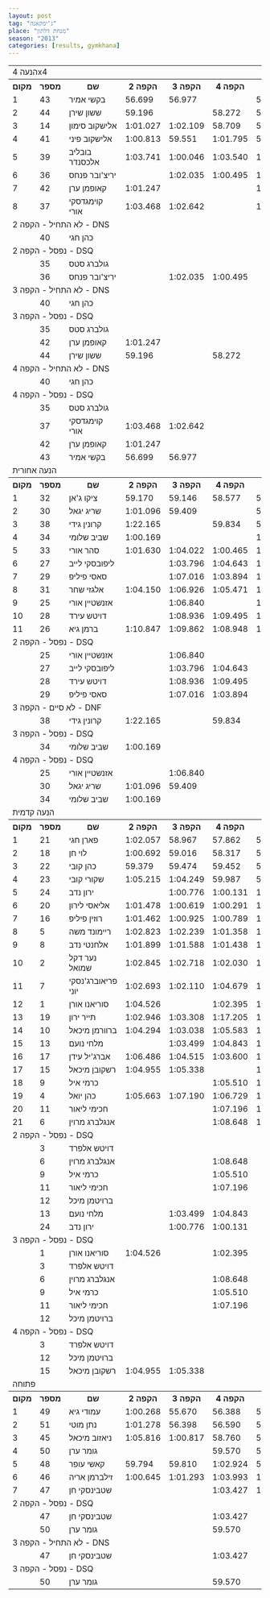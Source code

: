 ```yaml
---
layout: post
tag: "ג'ימקאנה"
place: "מנחת דלתון"
season: "2013"
categories: [results, gymkhana]
---
```


<table class="line_color">
<tr>
    <td colspan="99" class="title_font">הנעה 4x4</td>
</tr>
<tr class="rnkh_bkcolor">
    <th class="rnkh_font">מקום</th>
    <th class="rnkh_font">מספר</th>
    <th class="rnkh_font">שם</th>
    <th class="rnkh_font">הקפה 2</th>
    <th class="rnkh_font">הקפה 3</th>
    <th class="rnkh_font">הקפה 4</th>
    <th class="rnkh_font">זמן</th>
    <th class="rnkh_font">פער</th>
    <th class="rnkh_font">עונשין</th>
</tr>
<tr class="rnk_bkcolor">
    <td class="rnk_font">1</td>
    <td class="rnk_font">43</td>
    <td class="rnk_font">בקשי אמיר</td>
    <td class="rnk_font">56.699</td>
    <td class="rnk_font">56.977</td>
    <td class="rnk_font"></td>
    <td class="rnk_font">56.699</td>
    <td class="rnk_font"></td>
    <td class="rnk_font"></td>
</tr>
<tr class="rnk_bkcolor">
    <td class="rnk_font">2</td>
    <td class="rnk_font">44</td>
    <td class="rnk_font">ששון שירן</td>
    <td class="rnk_font">59.196</td>
    <td class="rnk_font"></td>
    <td class="rnk_font">58.272</td>
    <td class="rnk_font">58.272</td>
    <td class="rnk_font">1.573</td>
    <td class="rnk_font"></td>
</tr>
<tr class="rnk_bkcolor">
    <td class="rnk_font">3</td>
    <td class="rnk_font">14</td>
    <td class="rnk_font">אלישקוב סימון</td>
    <td class="rnk_font">1:01.027</td>
    <td class="rnk_font">1:02.109</td>
    <td class="rnk_font">58.709</td>
    <td class="rnk_font">58.709</td>
    <td class="rnk_font">2.010</td>
    <td class="rnk_font"></td>
</tr>
<tr class="rnk_bkcolor">
    <td class="rnk_font">4</td>
    <td class="rnk_font">41</td>
    <td class="rnk_font">אלישקוב פיני</td>
    <td class="rnk_font">1:00.813</td>
    <td class="rnk_font">59.551</td>
    <td class="rnk_font">1:01.795</td>
    <td class="rnk_font">59.551</td>
    <td class="rnk_font">2.852</td>
    <td class="rnk_font"></td>
</tr>
<tr class="rnk_bkcolor">
    <td class="rnk_font">5</td>
    <td class="rnk_font">39</td>
    <td class="rnk_font">בובליב אלכסנדר</td>
    <td class="rnk_font">1:03.741</td>
    <td class="rnk_font">1:00.046</td>
    <td class="rnk_font">1:03.540</td>
    <td class="rnk_font">1:00.046</td>
    <td class="rnk_font">3.347</td>
    <td class="rnk_font"></td>
</tr>
<tr class="rnk_bkcolor">
    <td class="rnk_font">6</td>
    <td class="rnk_font">36</td>
    <td class="rnk_font">יריצ'ובר פנחס</td>
    <td class="rnk_font"></td>
    <td class="rnk_font">1:02.035</td>
    <td class="rnk_font">1:00.495</td>
    <td class="rnk_font">1:00.495</td>
    <td class="rnk_font">3.796</td>
    <td class="rnk_font"></td>
</tr>
<tr class="rnk_bkcolor">
    <td class="rnk_font">7</td>
    <td class="rnk_font">42</td>
    <td class="rnk_font">קאופמן ערן</td>
    <td class="rnk_font">1:01.247</td>
    <td class="rnk_font"></td>
    <td class="rnk_font"></td>
    <td class="rnk_font">1:01.247</td>
    <td class="rnk_font">4.548</td>
    <td class="rnk_font"></td>
</tr>
<tr class="rnk_bkcolor">
    <td class="rnk_font">8</td>
    <td class="rnk_font">37</td>
    <td class="rnk_font">קוימגדסקי אורי</td>
    <td class="rnk_font">1:03.468</td>
    <td class="rnk_font">1:02.642</td>
    <td class="rnk_font"></td>
    <td class="rnk_font">1:02.642</td>
    <td class="rnk_font">5.943</td>
    <td class="rnk_font"></td>
</tr>
<tr>
    <td colspan="99" class="subtitle_font">לא התחיל - הקפה 2 - DNS</td>
</tr>
<tr class="rnk_bkcolor">
    <td class="rnk_font"></td>
    <td class="rnk_font">40</td>
    <td class="rnk_font">כהן חגי</td>
    <td class="rnk_font"></td>
    <td class="rnk_font"></td>
    <td class="rnk_font"></td>
    <td class="rnk_font"></td>
    <td class="rnk_font"></td>
    <td class="rnk_font"></td>
</tr>
<tr>
    <td colspan="99" class="subtitle_font">נפסל - הקפה 2 - DSQ</td>
</tr>
<tr class="rnk_bkcolor">
    <td class="rnk_font"></td>
    <td class="rnk_font">35</td>
    <td class="rnk_font">גולברג סטס</td>
    <td class="rnk_font"></td>
    <td class="rnk_font"></td>
    <td class="rnk_font"></td>
    <td class="rnk_font"></td>
    <td class="rnk_font"></td>
    <td class="rnk_font"></td>
</tr>
<tr class="rnk_bkcolor">
    <td class="rnk_font"></td>
    <td class="rnk_font">36</td>
    <td class="rnk_font">יריצ'ובר פנחס</td>
    <td class="rnk_font"></td>
    <td class="rnk_font">1:02.035</td>
    <td class="rnk_font">1:00.495</td>
    <td class="rnk_font"></td>
    <td class="rnk_font"></td>
    <td class="rnk_font"></td>
</tr>
<tr>
    <td colspan="99" class="subtitle_font">לא התחיל - הקפה 3 - DNS</td>
</tr>
<tr class="rnk_bkcolor">
    <td class="rnk_font"></td>
    <td class="rnk_font">40</td>
    <td class="rnk_font">כהן חגי</td>
    <td class="rnk_font"></td>
    <td class="rnk_font"></td>
    <td class="rnk_font"></td>
    <td class="rnk_font"></td>
    <td class="rnk_font"></td>
    <td class="rnk_font"></td>
</tr>
<tr>
    <td colspan="99" class="subtitle_font">נפסל - הקפה 3 - DSQ</td>
</tr>
<tr class="rnk_bkcolor">
    <td class="rnk_font"></td>
    <td class="rnk_font">35</td>
    <td class="rnk_font">גולברג סטס</td>
    <td class="rnk_font"></td>
    <td class="rnk_font"></td>
    <td class="rnk_font"></td>
    <td class="rnk_font"></td>
    <td class="rnk_font"></td>
    <td class="rnk_font"></td>
</tr>
<tr class="rnk_bkcolor">
    <td class="rnk_font"></td>
    <td class="rnk_font">42</td>
    <td class="rnk_font">קאופמן ערן</td>
    <td class="rnk_font">1:01.247</td>
    <td class="rnk_font"></td>
    <td class="rnk_font"></td>
    <td class="rnk_font"></td>
    <td class="rnk_font"></td>
    <td class="rnk_font"></td>
</tr>
<tr class="rnk_bkcolor">
    <td class="rnk_font"></td>
    <td class="rnk_font">44</td>
    <td class="rnk_font">ששון שירן</td>
    <td class="rnk_font">59.196</td>
    <td class="rnk_font"></td>
    <td class="rnk_font">58.272</td>
    <td class="rnk_font"></td>
    <td class="rnk_font"></td>
    <td class="rnk_font"></td>
</tr>
<tr>
    <td colspan="99" class="subtitle_font">לא התחיל - הקפה 4 - DNS</td>
</tr>
<tr class="rnk_bkcolor">
    <td class="rnk_font"></td>
    <td class="rnk_font">40</td>
    <td class="rnk_font">כהן חגי</td>
    <td class="rnk_font"></td>
    <td class="rnk_font"></td>
    <td class="rnk_font"></td>
    <td class="rnk_font"></td>
    <td class="rnk_font"></td>
    <td class="rnk_font"></td>
</tr>
<tr>
    <td colspan="99" class="subtitle_font">נפסל - הקפה 4 - DSQ</td>
</tr>
<tr class="rnk_bkcolor">
    <td class="rnk_font"></td>
    <td class="rnk_font">35</td>
    <td class="rnk_font">גולברג סטס</td>
    <td class="rnk_font"></td>
    <td class="rnk_font"></td>
    <td class="rnk_font"></td>
    <td class="rnk_font"></td>
    <td class="rnk_font"></td>
    <td class="rnk_font"></td>
</tr>
<tr class="rnk_bkcolor">
    <td class="rnk_font"></td>
    <td class="rnk_font">37</td>
    <td class="rnk_font">קוימגדסקי אורי</td>
    <td class="rnk_font">1:03.468</td>
    <td class="rnk_font">1:02.642</td>
    <td class="rnk_font"></td>
    <td class="rnk_font"></td>
    <td class="rnk_font"></td>
    <td class="rnk_font"></td>
</tr>
<tr class="rnk_bkcolor">
    <td class="rnk_font"></td>
    <td class="rnk_font">42</td>
    <td class="rnk_font">קאופמן ערן</td>
    <td class="rnk_font">1:01.247</td>
    <td class="rnk_font"></td>
    <td class="rnk_font"></td>
    <td class="rnk_font"></td>
    <td class="rnk_font"></td>
    <td class="rnk_font"></td>
</tr>
<tr class="rnk_bkcolor">
    <td class="rnk_font"></td>
    <td class="rnk_font">43</td>
    <td class="rnk_font">בקשי אמיר</td>
    <td class="rnk_font">56.699</td>
    <td class="rnk_font">56.977</td>
    <td class="rnk_font"></td>
    <td class="rnk_font"></td>
    <td class="rnk_font"></td>
    <td class="rnk_font"></td>
</tr>
<tr>
    <td colspan="99" class="title_font">הנעה אחורית</td>
</tr>
<tr class="rnkh_bkcolor">
    <th class="rnkh_font">מקום</th>
    <th class="rnkh_font">מספר</th>
    <th class="rnkh_font">שם</th>
    <th class="rnkh_font">הקפה 2</th>
    <th class="rnkh_font">הקפה 3</th>
    <th class="rnkh_font">הקפה 4</th>
    <th class="rnkh_font">זמן</th>
    <th class="rnkh_font">פער</th>
    <th class="rnkh_font">עונשין</th>
</tr>
<tr class="rnk_bkcolor">
    <td class="rnk_font">1</td>
    <td class="rnk_font">32</td>
    <td class="rnk_font">ציקו ג'אן</td>
    <td class="rnk_font">59.170</td>
    <td class="rnk_font">59.146</td>
    <td class="rnk_font">58.577</td>
    <td class="rnk_font">58.577</td>
    <td class="rnk_font"></td>
    <td class="rnk_font"></td>
</tr>
<tr class="rnk_bkcolor">
    <td class="rnk_font">2</td>
    <td class="rnk_font">30</td>
    <td class="rnk_font">שריג יגאל</td>
    <td class="rnk_font">1:01.096</td>
    <td class="rnk_font">59.409</td>
    <td class="rnk_font"></td>
    <td class="rnk_font">59.409</td>
    <td class="rnk_font">0.832</td>
    <td class="rnk_font"></td>
</tr>
<tr class="rnk_bkcolor">
    <td class="rnk_font">3</td>
    <td class="rnk_font">38</td>
    <td class="rnk_font">קרונין גידי</td>
    <td class="rnk_font">1:22.165</td>
    <td class="rnk_font"></td>
    <td class="rnk_font">59.834</td>
    <td class="rnk_font">59.834</td>
    <td class="rnk_font">1.257</td>
    <td class="rnk_font"></td>
</tr>
<tr class="rnk_bkcolor">
    <td class="rnk_font">4</td>
    <td class="rnk_font">34</td>
    <td class="rnk_font">שביב שלומי</td>
    <td class="rnk_font">1:00.169</td>
    <td class="rnk_font"></td>
    <td class="rnk_font"></td>
    <td class="rnk_font">1:00.169</td>
    <td class="rnk_font">1.592</td>
    <td class="rnk_font"></td>
</tr>
<tr class="rnk_bkcolor">
    <td class="rnk_font">5</td>
    <td class="rnk_font">33</td>
    <td class="rnk_font">סהר אורי</td>
    <td class="rnk_font">1:01.630</td>
    <td class="rnk_font">1:04.022</td>
    <td class="rnk_font">1:00.465</td>
    <td class="rnk_font">1:00.465</td>
    <td class="rnk_font">1.888</td>
    <td class="rnk_font"></td>
</tr>
<tr class="rnk_bkcolor">
    <td class="rnk_font">6</td>
    <td class="rnk_font">27</td>
    <td class="rnk_font">ליפובסקי לייב</td>
    <td class="rnk_font"></td>
    <td class="rnk_font">1:03.796</td>
    <td class="rnk_font">1:04.643</td>
    <td class="rnk_font">1:03.796</td>
    <td class="rnk_font">5.219</td>
    <td class="rnk_font"></td>
</tr>
<tr class="rnk_bkcolor">
    <td class="rnk_font">7</td>
    <td class="rnk_font">29</td>
    <td class="rnk_font">סאסי פיליפ</td>
    <td class="rnk_font"></td>
    <td class="rnk_font">1:07.016</td>
    <td class="rnk_font">1:03.894</td>
    <td class="rnk_font">1:03.894</td>
    <td class="rnk_font">5.317</td>
    <td class="rnk_font"></td>
</tr>
<tr class="rnk_bkcolor">
    <td class="rnk_font">8</td>
    <td class="rnk_font">31</td>
    <td class="rnk_font">אלגזי שחר</td>
    <td class="rnk_font">1:04.150</td>
    <td class="rnk_font">1:06.926</td>
    <td class="rnk_font">1:05.471</td>
    <td class="rnk_font">1:04.150</td>
    <td class="rnk_font">5.573</td>
    <td class="rnk_font"></td>
</tr>
<tr class="rnk_bkcolor">
    <td class="rnk_font">9</td>
    <td class="rnk_font">25</td>
    <td class="rnk_font">אזנשטיין אורי</td>
    <td class="rnk_font"></td>
    <td class="rnk_font">1:06.840</td>
    <td class="rnk_font"></td>
    <td class="rnk_font">1:06.840</td>
    <td class="rnk_font">8.263</td>
    <td class="rnk_font"></td>
</tr>
<tr class="rnk_bkcolor">
    <td class="rnk_font">10</td>
    <td class="rnk_font">28</td>
    <td class="rnk_font">דויטש עירד</td>
    <td class="rnk_font"></td>
    <td class="rnk_font">1:08.936</td>
    <td class="rnk_font">1:09.495</td>
    <td class="rnk_font">1:08.936</td>
    <td class="rnk_font">10.359</td>
    <td class="rnk_font"></td>
</tr>
<tr class="rnk_bkcolor">
    <td class="rnk_font">11</td>
    <td class="rnk_font">26</td>
    <td class="rnk_font">ברמן גיא</td>
    <td class="rnk_font">1:10.847</td>
    <td class="rnk_font">1:09.862</td>
    <td class="rnk_font">1:08.948</td>
    <td class="rnk_font">1:08.948</td>
    <td class="rnk_font">10.371</td>
    <td class="rnk_font"></td>
</tr>
<tr>
    <td colspan="99" class="subtitle_font">נפסל - הקפה 2 - DSQ</td>
</tr>
<tr class="rnk_bkcolor">
    <td class="rnk_font"></td>
    <td class="rnk_font">25</td>
    <td class="rnk_font">אזנשטיין אורי</td>
    <td class="rnk_font"></td>
    <td class="rnk_font">1:06.840</td>
    <td class="rnk_font"></td>
    <td class="rnk_font"></td>
    <td class="rnk_font"></td>
    <td class="rnk_font"></td>
</tr>
<tr class="rnk_bkcolor">
    <td class="rnk_font"></td>
    <td class="rnk_font">27</td>
    <td class="rnk_font">ליפובסקי לייב</td>
    <td class="rnk_font"></td>
    <td class="rnk_font">1:03.796</td>
    <td class="rnk_font">1:04.643</td>
    <td class="rnk_font"></td>
    <td class="rnk_font"></td>
    <td class="rnk_font"></td>
</tr>
<tr class="rnk_bkcolor">
    <td class="rnk_font"></td>
    <td class="rnk_font">28</td>
    <td class="rnk_font">דויטש עירד</td>
    <td class="rnk_font"></td>
    <td class="rnk_font">1:08.936</td>
    <td class="rnk_font">1:09.495</td>
    <td class="rnk_font"></td>
    <td class="rnk_font"></td>
    <td class="rnk_font"></td>
</tr>
<tr class="rnk_bkcolor">
    <td class="rnk_font"></td>
    <td class="rnk_font">29</td>
    <td class="rnk_font">סאסי פיליפ</td>
    <td class="rnk_font"></td>
    <td class="rnk_font">1:07.016</td>
    <td class="rnk_font">1:03.894</td>
    <td class="rnk_font"></td>
    <td class="rnk_font"></td>
    <td class="rnk_font"></td>
</tr>
<tr>
    <td colspan="99" class="subtitle_font">לא סיים - הקפה 3 - DNF</td>
</tr>
<tr class="rnk_bkcolor">
    <td class="rnk_font"></td>
    <td class="rnk_font">38</td>
    <td class="rnk_font">קרונין גידי</td>
    <td class="rnk_font">1:22.165</td>
    <td class="rnk_font"></td>
    <td class="rnk_font">59.834</td>
    <td class="rnk_font"></td>
    <td class="rnk_font"></td>
    <td class="rnk_font"></td>
</tr>
<tr>
    <td colspan="99" class="subtitle_font">נפסל - הקפה 3 - DSQ</td>
</tr>
<tr class="rnk_bkcolor">
    <td class="rnk_font"></td>
    <td class="rnk_font">34</td>
    <td class="rnk_font">שביב שלומי</td>
    <td class="rnk_font">1:00.169</td>
    <td class="rnk_font"></td>
    <td class="rnk_font"></td>
    <td class="rnk_font"></td>
    <td class="rnk_font"></td>
    <td class="rnk_font"></td>
</tr>
<tr>
    <td colspan="99" class="subtitle_font">נפסל - הקפה 4 - DSQ</td>
</tr>
<tr class="rnk_bkcolor">
    <td class="rnk_font"></td>
    <td class="rnk_font">25</td>
    <td class="rnk_font">אזנשטיין אורי</td>
    <td class="rnk_font"></td>
    <td class="rnk_font">1:06.840</td>
    <td class="rnk_font"></td>
    <td class="rnk_font"></td>
    <td class="rnk_font"></td>
    <td class="rnk_font"></td>
</tr>
<tr class="rnk_bkcolor">
    <td class="rnk_font"></td>
    <td class="rnk_font">30</td>
    <td class="rnk_font">שריג יגאל</td>
    <td class="rnk_font">1:01.096</td>
    <td class="rnk_font">59.409</td>
    <td class="rnk_font"></td>
    <td class="rnk_font"></td>
    <td class="rnk_font"></td>
    <td class="rnk_font"></td>
</tr>
<tr class="rnk_bkcolor">
    <td class="rnk_font"></td>
    <td class="rnk_font">34</td>
    <td class="rnk_font">שביב שלומי</td>
    <td class="rnk_font">1:00.169</td>
    <td class="rnk_font"></td>
    <td class="rnk_font"></td>
    <td class="rnk_font"></td>
    <td class="rnk_font"></td>
    <td class="rnk_font"></td>
</tr>
<tr>
    <td colspan="99" class="title_font">הנעה קדמית</td>
</tr>
<tr class="rnkh_bkcolor">
    <th class="rnkh_font">מקום</th>
    <th class="rnkh_font">מספר</th>
    <th class="rnkh_font">שם</th>
    <th class="rnkh_font">הקפה 2</th>
    <th class="rnkh_font">הקפה 3</th>
    <th class="rnkh_font">הקפה 4</th>
    <th class="rnkh_font">זמן</th>
    <th class="rnkh_font">פער</th>
    <th class="rnkh_font">עונשין</th>
</tr>
<tr class="rnk_bkcolor">
    <td class="rnk_font">1</td>
    <td class="rnk_font">21</td>
    <td class="rnk_font">פארן חגי</td>
    <td class="rnk_font">1:02.057</td>
    <td class="rnk_font">58.967</td>
    <td class="rnk_font">57.862</td>
    <td class="rnk_font">57.862</td>
    <td class="rnk_font"></td>
    <td class="rnk_font"></td>
</tr>
<tr class="rnk_bkcolor">
    <td class="rnk_font">2</td>
    <td class="rnk_font">18</td>
    <td class="rnk_font">לוי חן</td>
    <td class="rnk_font">1:00.692</td>
    <td class="rnk_font">59.016</td>
    <td class="rnk_font">58.317</td>
    <td class="rnk_font">58.317</td>
    <td class="rnk_font">0.455</td>
    <td class="rnk_font"></td>
</tr>
<tr class="rnk_bkcolor">
    <td class="rnk_font">3</td>
    <td class="rnk_font">22</td>
    <td class="rnk_font">כהן קובי</td>
    <td class="rnk_font">59.379</td>
    <td class="rnk_font">59.474</td>
    <td class="rnk_font">59.452</td>
    <td class="rnk_font">59.379</td>
    <td class="rnk_font">1.517</td>
    <td class="rnk_font"></td>
</tr>
<tr class="rnk_bkcolor">
    <td class="rnk_font">4</td>
    <td class="rnk_font">23</td>
    <td class="rnk_font">שקורי קובי</td>
    <td class="rnk_font">1:05.215</td>
    <td class="rnk_font">1:04.249</td>
    <td class="rnk_font">59.987</td>
    <td class="rnk_font">59.987</td>
    <td class="rnk_font">2.125</td>
    <td class="rnk_font"></td>
</tr>
<tr class="rnk_bkcolor">
    <td class="rnk_font">5</td>
    <td class="rnk_font">24</td>
    <td class="rnk_font">ירון נדב</td>
    <td class="rnk_font"></td>
    <td class="rnk_font">1:00.776</td>
    <td class="rnk_font">1:00.131</td>
    <td class="rnk_font">1:00.131</td>
    <td class="rnk_font">2.269</td>
    <td class="rnk_font"></td>
</tr>
<tr class="rnk_bkcolor">
    <td class="rnk_font">6</td>
    <td class="rnk_font">20</td>
    <td class="rnk_font">אליאסי לירון</td>
    <td class="rnk_font">1:01.478</td>
    <td class="rnk_font">1:00.619</td>
    <td class="rnk_font">1:00.291</td>
    <td class="rnk_font">1:00.291</td>
    <td class="rnk_font">2.429</td>
    <td class="rnk_font"></td>
</tr>
<tr class="rnk_bkcolor">
    <td class="rnk_font">7</td>
    <td class="rnk_font">16</td>
    <td class="rnk_font">רוזין פיליפ</td>
    <td class="rnk_font">1:01.462</td>
    <td class="rnk_font">1:00.925</td>
    <td class="rnk_font">1:00.789</td>
    <td class="rnk_font">1:00.789</td>
    <td class="rnk_font">2.927</td>
    <td class="rnk_font"></td>
</tr>
<tr class="rnk_bkcolor">
    <td class="rnk_font">8</td>
    <td class="rnk_font">5</td>
    <td class="rnk_font">ריימונד משה</td>
    <td class="rnk_font">1:02.823</td>
    <td class="rnk_font">1:02.239</td>
    <td class="rnk_font">1:01.358</td>
    <td class="rnk_font">1:01.358</td>
    <td class="rnk_font">3.496</td>
    <td class="rnk_font"></td>
</tr>
<tr class="rnk_bkcolor">
    <td class="rnk_font">9</td>
    <td class="rnk_font">8</td>
    <td class="rnk_font">אלחנטי נדב</td>
    <td class="rnk_font">1:01.899</td>
    <td class="rnk_font">1:01.588</td>
    <td class="rnk_font">1:01.438</td>
    <td class="rnk_font">1:01.438</td>
    <td class="rnk_font">3.576</td>
    <td class="rnk_font"></td>
</tr>
<tr class="rnk_bkcolor">
    <td class="rnk_font">10</td>
    <td class="rnk_font">2</td>
    <td class="rnk_font">נער דקל שמואל</td>
    <td class="rnk_font">1:02.845</td>
    <td class="rnk_font">1:02.718</td>
    <td class="rnk_font">1:02.030</td>
    <td class="rnk_font">1:02.030</td>
    <td class="rnk_font">4.168</td>
    <td class="rnk_font"></td>
</tr>
<tr class="rnk_bkcolor">
    <td class="rnk_font">11</td>
    <td class="rnk_font">7</td>
    <td class="rnk_font">פריאוברג'נסקי יוני</td>
    <td class="rnk_font">1:02.693</td>
    <td class="rnk_font">1:02.110</td>
    <td class="rnk_font">1:04.679</td>
    <td class="rnk_font">1:02.110</td>
    <td class="rnk_font">4.248</td>
    <td class="rnk_font"></td>
</tr>
<tr class="rnk_bkcolor">
    <td class="rnk_font">12</td>
    <td class="rnk_font">1</td>
    <td class="rnk_font">סוריאנו אורן</td>
    <td class="rnk_font">1:04.526</td>
    <td class="rnk_font"></td>
    <td class="rnk_font">1:02.395</td>
    <td class="rnk_font">1:02.395</td>
    <td class="rnk_font">4.533</td>
    <td class="rnk_font"></td>
</tr>
<tr class="rnk_bkcolor">
    <td class="rnk_font">13</td>
    <td class="rnk_font">19</td>
    <td class="rnk_font">תייר ירון</td>
    <td class="rnk_font">1:02.946</td>
    <td class="rnk_font">1:03.308</td>
    <td class="rnk_font">1:17.205</td>
    <td class="rnk_font">1:02.946</td>
    <td class="rnk_font">5.084</td>
    <td class="rnk_font"></td>
</tr>
<tr class="rnk_bkcolor">
    <td class="rnk_font">14</td>
    <td class="rnk_font">10</td>
    <td class="rnk_font">ברוורמן מיכאל</td>
    <td class="rnk_font">1:04.294</td>
    <td class="rnk_font">1:03.038</td>
    <td class="rnk_font">1:05.583</td>
    <td class="rnk_font">1:03.038</td>
    <td class="rnk_font">5.176</td>
    <td class="rnk_font"></td>
</tr>
<tr class="rnk_bkcolor">
    <td class="rnk_font">15</td>
    <td class="rnk_font">13</td>
    <td class="rnk_font">מלחי נועם</td>
    <td class="rnk_font"></td>
    <td class="rnk_font">1:03.499</td>
    <td class="rnk_font">1:04.843</td>
    <td class="rnk_font">1:03.499</td>
    <td class="rnk_font">5.637</td>
    <td class="rnk_font"></td>
</tr>
<tr class="rnk_bkcolor">
    <td class="rnk_font">16</td>
    <td class="rnk_font">17</td>
    <td class="rnk_font">אברג'יל עידן</td>
    <td class="rnk_font">1:06.486</td>
    <td class="rnk_font">1:04.515</td>
    <td class="rnk_font">1:03.600</td>
    <td class="rnk_font">1:03.600</td>
    <td class="rnk_font">5.738</td>
    <td class="rnk_font"></td>
</tr>
<tr class="rnk_bkcolor">
    <td class="rnk_font">17</td>
    <td class="rnk_font">15</td>
    <td class="rnk_font">רשקובן מיכאל</td>
    <td class="rnk_font">1:04.955</td>
    <td class="rnk_font">1:05.338</td>
    <td class="rnk_font"></td>
    <td class="rnk_font">1:04.955</td>
    <td class="rnk_font">7.093</td>
    <td class="rnk_font"></td>
</tr>
<tr class="rnk_bkcolor">
    <td class="rnk_font">18</td>
    <td class="rnk_font">9</td>
    <td class="rnk_font">כרמי איל</td>
    <td class="rnk_font"></td>
    <td class="rnk_font"></td>
    <td class="rnk_font">1:05.510</td>
    <td class="rnk_font">1:05.510</td>
    <td class="rnk_font">7.648</td>
    <td class="rnk_font"></td>
</tr>
<tr class="rnk_bkcolor">
    <td class="rnk_font">19</td>
    <td class="rnk_font">4</td>
    <td class="rnk_font">כהן יואל</td>
    <td class="rnk_font">1:05.663</td>
    <td class="rnk_font">1:07.190</td>
    <td class="rnk_font">1:06.729</td>
    <td class="rnk_font">1:05.663</td>
    <td class="rnk_font">7.801</td>
    <td class="rnk_font"></td>
</tr>
<tr class="rnk_bkcolor">
    <td class="rnk_font">20</td>
    <td class="rnk_font">11</td>
    <td class="rnk_font">חכימי ליאור</td>
    <td class="rnk_font"></td>
    <td class="rnk_font"></td>
    <td class="rnk_font">1:07.196</td>
    <td class="rnk_font">1:07.196</td>
    <td class="rnk_font">9.334</td>
    <td class="rnk_font"></td>
</tr>
<tr class="rnk_bkcolor">
    <td class="rnk_font">21</td>
    <td class="rnk_font">6</td>
    <td class="rnk_font">אנגלברג מרוין</td>
    <td class="rnk_font"></td>
    <td class="rnk_font"></td>
    <td class="rnk_font">1:08.648</td>
    <td class="rnk_font">1:08.648</td>
    <td class="rnk_font">10.786</td>
    <td class="rnk_font"></td>
</tr>
<tr>
    <td colspan="99" class="subtitle_font">נפסל - הקפה 2 - DSQ</td>
</tr>
<tr class="rnk_bkcolor">
    <td class="rnk_font"></td>
    <td class="rnk_font">3</td>
    <td class="rnk_font">דויטש אלפרד</td>
    <td class="rnk_font"></td>
    <td class="rnk_font"></td>
    <td class="rnk_font"></td>
    <td class="rnk_font"></td>
    <td class="rnk_font"></td>
    <td class="rnk_font"></td>
</tr>
<tr class="rnk_bkcolor">
    <td class="rnk_font"></td>
    <td class="rnk_font">6</td>
    <td class="rnk_font">אנגלברג מרוין</td>
    <td class="rnk_font"></td>
    <td class="rnk_font"></td>
    <td class="rnk_font">1:08.648</td>
    <td class="rnk_font"></td>
    <td class="rnk_font"></td>
    <td class="rnk_font"></td>
</tr>
<tr class="rnk_bkcolor">
    <td class="rnk_font"></td>
    <td class="rnk_font">9</td>
    <td class="rnk_font">כרמי איל</td>
    <td class="rnk_font"></td>
    <td class="rnk_font"></td>
    <td class="rnk_font">1:05.510</td>
    <td class="rnk_font"></td>
    <td class="rnk_font"></td>
    <td class="rnk_font"></td>
</tr>
<tr class="rnk_bkcolor">
    <td class="rnk_font"></td>
    <td class="rnk_font">11</td>
    <td class="rnk_font">חכימי ליאור</td>
    <td class="rnk_font"></td>
    <td class="rnk_font"></td>
    <td class="rnk_font">1:07.196</td>
    <td class="rnk_font"></td>
    <td class="rnk_font"></td>
    <td class="rnk_font"></td>
</tr>
<tr class="rnk_bkcolor">
    <td class="rnk_font"></td>
    <td class="rnk_font">12</td>
    <td class="rnk_font">ברויטמן מיכל</td>
    <td class="rnk_font"></td>
    <td class="rnk_font"></td>
    <td class="rnk_font"></td>
    <td class="rnk_font"></td>
    <td class="rnk_font"></td>
    <td class="rnk_font"></td>
</tr>
<tr class="rnk_bkcolor">
    <td class="rnk_font"></td>
    <td class="rnk_font">13</td>
    <td class="rnk_font">מלחי נועם</td>
    <td class="rnk_font"></td>
    <td class="rnk_font">1:03.499</td>
    <td class="rnk_font">1:04.843</td>
    <td class="rnk_font"></td>
    <td class="rnk_font"></td>
    <td class="rnk_font"></td>
</tr>
<tr class="rnk_bkcolor">
    <td class="rnk_font"></td>
    <td class="rnk_font">24</td>
    <td class="rnk_font">ירון נדב</td>
    <td class="rnk_font"></td>
    <td class="rnk_font">1:00.776</td>
    <td class="rnk_font">1:00.131</td>
    <td class="rnk_font"></td>
    <td class="rnk_font"></td>
    <td class="rnk_font"></td>
</tr>
<tr>
    <td colspan="99" class="subtitle_font">נפסל - הקפה 3 - DSQ</td>
</tr>
<tr class="rnk_bkcolor">
    <td class="rnk_font"></td>
    <td class="rnk_font">1</td>
    <td class="rnk_font">סוריאנו אורן</td>
    <td class="rnk_font">1:04.526</td>
    <td class="rnk_font"></td>
    <td class="rnk_font">1:02.395</td>
    <td class="rnk_font"></td>
    <td class="rnk_font"></td>
    <td class="rnk_font"></td>
</tr>
<tr class="rnk_bkcolor">
    <td class="rnk_font"></td>
    <td class="rnk_font">3</td>
    <td class="rnk_font">דויטש אלפרד</td>
    <td class="rnk_font"></td>
    <td class="rnk_font"></td>
    <td class="rnk_font"></td>
    <td class="rnk_font"></td>
    <td class="rnk_font"></td>
    <td class="rnk_font"></td>
</tr>
<tr class="rnk_bkcolor">
    <td class="rnk_font"></td>
    <td class="rnk_font">6</td>
    <td class="rnk_font">אנגלברג מרוין</td>
    <td class="rnk_font"></td>
    <td class="rnk_font"></td>
    <td class="rnk_font">1:08.648</td>
    <td class="rnk_font"></td>
    <td class="rnk_font"></td>
    <td class="rnk_font"></td>
</tr>
<tr class="rnk_bkcolor">
    <td class="rnk_font"></td>
    <td class="rnk_font">9</td>
    <td class="rnk_font">כרמי איל</td>
    <td class="rnk_font"></td>
    <td class="rnk_font"></td>
    <td class="rnk_font">1:05.510</td>
    <td class="rnk_font"></td>
    <td class="rnk_font"></td>
    <td class="rnk_font"></td>
</tr>
<tr class="rnk_bkcolor">
    <td class="rnk_font"></td>
    <td class="rnk_font">11</td>
    <td class="rnk_font">חכימי ליאור</td>
    <td class="rnk_font"></td>
    <td class="rnk_font"></td>
    <td class="rnk_font">1:07.196</td>
    <td class="rnk_font"></td>
    <td class="rnk_font"></td>
    <td class="rnk_font"></td>
</tr>
<tr class="rnk_bkcolor">
    <td class="rnk_font"></td>
    <td class="rnk_font">12</td>
    <td class="rnk_font">ברויטמן מיכל</td>
    <td class="rnk_font"></td>
    <td class="rnk_font"></td>
    <td class="rnk_font"></td>
    <td class="rnk_font"></td>
    <td class="rnk_font"></td>
    <td class="rnk_font"></td>
</tr>
<tr>
    <td colspan="99" class="subtitle_font">נפסל - הקפה 4 - DSQ</td>
</tr>
<tr class="rnk_bkcolor">
    <td class="rnk_font"></td>
    <td class="rnk_font">3</td>
    <td class="rnk_font">דויטש אלפרד</td>
    <td class="rnk_font"></td>
    <td class="rnk_font"></td>
    <td class="rnk_font"></td>
    <td class="rnk_font"></td>
    <td class="rnk_font"></td>
    <td class="rnk_font"></td>
</tr>
<tr class="rnk_bkcolor">
    <td class="rnk_font"></td>
    <td class="rnk_font">12</td>
    <td class="rnk_font">ברויטמן מיכל</td>
    <td class="rnk_font"></td>
    <td class="rnk_font"></td>
    <td class="rnk_font"></td>
    <td class="rnk_font"></td>
    <td class="rnk_font"></td>
    <td class="rnk_font"></td>
</tr>
<tr class="rnk_bkcolor">
    <td class="rnk_font"></td>
    <td class="rnk_font">15</td>
    <td class="rnk_font">רשקובן מיכאל</td>
    <td class="rnk_font">1:04.955</td>
    <td class="rnk_font">1:05.338</td>
    <td class="rnk_font"></td>
    <td class="rnk_font"></td>
    <td class="rnk_font"></td>
    <td class="rnk_font"></td>
</tr>
<tr>
    <td colspan="99" class="title_font">פתוחה</td>
</tr>
<tr class="rnkh_bkcolor">
    <th class="rnkh_font">מקום</th>
    <th class="rnkh_font">מספר</th>
    <th class="rnkh_font">שם</th>
    <th class="rnkh_font">הקפה 2</th>
    <th class="rnkh_font">הקפה 3</th>
    <th class="rnkh_font">הקפה 4</th>
    <th class="rnkh_font">זמן</th>
    <th class="rnkh_font">פער</th>
    <th class="rnkh_font">עונשין</th>
</tr>
<tr class="rnk_bkcolor">
    <td class="rnk_font">1</td>
    <td class="rnk_font">49</td>
    <td class="rnk_font">עמודי גיא</td>
    <td class="rnk_font">1:00.268</td>
    <td class="rnk_font">55.670</td>
    <td class="rnk_font">56.388</td>
    <td class="rnk_font">55.670</td>
    <td class="rnk_font"></td>
    <td class="rnk_font"></td>
</tr>
<tr class="rnk_bkcolor">
    <td class="rnk_font">2</td>
    <td class="rnk_font">51</td>
    <td class="rnk_font">נתן מוטי</td>
    <td class="rnk_font">1:01.278</td>
    <td class="rnk_font">56.398</td>
    <td class="rnk_font">56.590</td>
    <td class="rnk_font">56.398</td>
    <td class="rnk_font">0.728</td>
    <td class="rnk_font"></td>
</tr>
<tr class="rnk_bkcolor">
    <td class="rnk_font">3</td>
    <td class="rnk_font">45</td>
    <td class="rnk_font">ניאזוב מיכאל</td>
    <td class="rnk_font">1:05.816</td>
    <td class="rnk_font">1:00.817</td>
    <td class="rnk_font">58.760</td>
    <td class="rnk_font">58.760</td>
    <td class="rnk_font">3.090</td>
    <td class="rnk_font"></td>
</tr>
<tr class="rnk_bkcolor">
    <td class="rnk_font">4</td>
    <td class="rnk_font">50</td>
    <td class="rnk_font">גומר ערן</td>
    <td class="rnk_font"></td>
    <td class="rnk_font"></td>
    <td class="rnk_font">59.570</td>
    <td class="rnk_font">59.570</td>
    <td class="rnk_font">3.900</td>
    <td class="rnk_font"></td>
</tr>
<tr class="rnk_bkcolor">
    <td class="rnk_font">5</td>
    <td class="rnk_font">48</td>
    <td class="rnk_font">קאשי עופר</td>
    <td class="rnk_font">59.794</td>
    <td class="rnk_font">59.810</td>
    <td class="rnk_font">1:02.924</td>
    <td class="rnk_font">59.794</td>
    <td class="rnk_font">4.124</td>
    <td class="rnk_font"></td>
</tr>
<tr class="rnk_bkcolor">
    <td class="rnk_font">6</td>
    <td class="rnk_font">46</td>
    <td class="rnk_font">זילברמן אריה</td>
    <td class="rnk_font">1:00.645</td>
    <td class="rnk_font">1:01.293</td>
    <td class="rnk_font">1:03.993</td>
    <td class="rnk_font">1:00.645</td>
    <td class="rnk_font">4.975</td>
    <td class="rnk_font"></td>
</tr>
<tr class="rnk_bkcolor">
    <td class="rnk_font">7</td>
    <td class="rnk_font">47</td>
    <td class="rnk_font">שטבינסקי חן</td>
    <td class="rnk_font"></td>
    <td class="rnk_font"></td>
    <td class="rnk_font">1:03.427</td>
    <td class="rnk_font">1:03.427</td>
    <td class="rnk_font">7.757</td>
    <td class="rnk_font"></td>
</tr>
<tr>
    <td colspan="99" class="subtitle_font">נפסל - הקפה 2 - DSQ</td>
</tr>
<tr class="rnk_bkcolor">
    <td class="rnk_font"></td>
    <td class="rnk_font">47</td>
    <td class="rnk_font">שטבינסקי חן</td>
    <td class="rnk_font"></td>
    <td class="rnk_font"></td>
    <td class="rnk_font">1:03.427</td>
    <td class="rnk_font"></td>
    <td class="rnk_font"></td>
    <td class="rnk_font"></td>
</tr>
<tr class="rnk_bkcolor">
    <td class="rnk_font"></td>
    <td class="rnk_font">50</td>
    <td class="rnk_font">גומר ערן</td>
    <td class="rnk_font"></td>
    <td class="rnk_font"></td>
    <td class="rnk_font">59.570</td>
    <td class="rnk_font"></td>
    <td class="rnk_font"></td>
    <td class="rnk_font"></td>
</tr>
<tr>
    <td colspan="99" class="subtitle_font">לא התחיל - הקפה 3 - DNS</td>
</tr>
<tr class="rnk_bkcolor">
    <td class="rnk_font"></td>
    <td class="rnk_font">47</td>
    <td class="rnk_font">שטבינסקי חן</td>
    <td class="rnk_font"></td>
    <td class="rnk_font"></td>
    <td class="rnk_font">1:03.427</td>
    <td class="rnk_font"></td>
    <td class="rnk_font"></td>
    <td class="rnk_font"></td>
</tr>
<tr>
    <td colspan="99" class="subtitle_font">נפסל - הקפה 3 - DSQ</td>
</tr>
<tr class="rnk_bkcolor">
    <td class="rnk_font"></td>
    <td class="rnk_font">50</td>
    <td class="rnk_font">גומר ערן</td>
    <td class="rnk_font"></td>
    <td class="rnk_font"></td>
    <td class="rnk_font">59.570</td>
    <td class="rnk_font"></td>
    <td class="rnk_font"></td>
    <td class="rnk_font"></td>
</tr>
</table>
